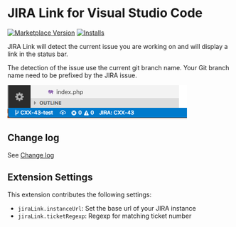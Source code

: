 # JIRA Link for Visual Studio Code

[![Marketplace Version](https://vsmarketplacebadge.apphb.com/version/jduponchelle.jira-link.svg)](https://marketplace.visualstudio.com/items?itemName=jduponchelle.jira-link) [![Installs](https://vsmarketplacebadge.apphb.com/installs/jduponchelle.jira-link.svg)](https://marketplace.visualstudio.com/items?itemName=jduponchelle.jira-link)

JIRA Link will detect the current issue you are working on and will display
a link in the status bar.

The detection of the issue use the current git branch name. Your Git branch
name need to be prefixed by the JIRA issue.

![Status bar](images/1.png)

## Change log

See [Change log](CHANGELOG.md)

## Extension Settings

This extension contributes the following settings:

* `jiraLink.instanceUrl`: Set the base url of your JIRA instance
* `jiraLink.ticketRegexp`: Regexp for matching ticket number

